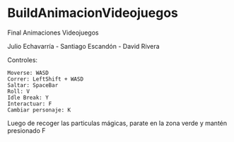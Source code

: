 # BuildAnimacionVideojuegos
 
Final Animaciones Videojuegos

Julio Echavarría - Santiago Escandón - David Rivera

Controles:

    Moverse: WASD
    Correr: LeftShift + WASD
    Saltar: SpaceBar
    Roll: V
    Idle Break: Y
    Interactuar: F
    Cambiar personaje: K

Luego de recoger las particulas mágicas, parate en la zona
verde y mantén presionado F
